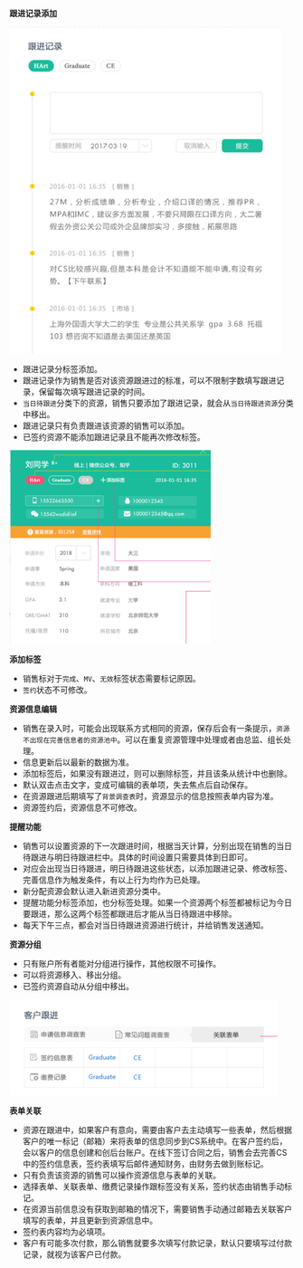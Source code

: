 **跟进记录添加**

![](/assets/跟进.png)

- 跟进记录分标签添加。
- 跟进记录作为销售是否对该资源跟进过的标准，可以不限制字数填写跟进记录，保留每次填写跟进记录的时间。
- `当日待跟进`分类下的资源，销售只要添加了跟进记录，就会从`当日待跟进资源`分类中移出。
- 跟进记录只有负责跟进该资源的销售可以添加。
- 已签约资源不能添加跟进记录且不能再次修改标签。

![](/assets/信息编辑.png)

**添加标签**

- 销售标对于`完成`、`MV`、`无效`标签状态需要标记原因。
- `签约`状态不可修改。

**资源信息编辑**

- 销售在录入时，可能会出现联系方式相同的资源，保存后会有一条提示，`资源不出现在完善信息者的资源池中`。可以在重复资源管理中处理或者由总监、组长处理。
- 信息更新后以最新的数据为准。
- 添加标签后，如果没有跟进过，则可以删除标签，并且该条从统计中也删除。
- 默认双击点击文字，变成可编辑的表单项，失去焦点后自动保存。
- 在资源跟进后期填写了`背景调查表`时，资源显示的信息按照表单内容为准。
- 资源签约后，资源信息不可修改。

**提醒功能**

- 销售可以设置资源的下一次跟进时间，根据当天计算，分别出现在销售的当日待跟进与明日待跟进栏中。具体的时间设置只需要具体到日即可。
- 对应会出现当日待跟进，明日待跟进这些状态，以添加跟进记录、修改标签、完善信息作为触发条件，有以上行为均作为已处理。
- 新分配资源会默认进入新进资源分类中。
- 提醒功能分标签添加，也分标签处理。如果一个资源两个标签都被标记为今日要跟进，那么这两个标签都跟进后才能从当日待跟进中移除。
- 每天下午三点，都会对当日待跟进资源进行统计，并给销售发送通知。

**资源分组**

- 只有账户所有者能对分组进行操作，其他权限不可操作。
- 可以将资源移入、移出分组。
- 已签约资源自动从分组中移出。

![](/assets/跟进表.png)

**表单关联**

- 资源在跟进中，如果客户有意向，需要由客户去主动填写一些表单，然后根据客户的唯一标记（邮箱）来将表单的信息同步到CS系统中。在客户签约后，会以客户的信息创建和创后台账户。在线下签订合同之后，销售会去完善CS中的签约信息表，签约表填写后邮件通知财务，由财务去做到账标记。
- 只有负责该资源的销售可以操作资源信息与表单的关联。
- 选择表单、关联表单、缴费记录操作跟标签没有关系，签约状态由销售手动标记。
- 在资源当前信息没有获取到邮箱的情况下，需要销售手动通过邮箱去关联客户填写的表单，并且更新到资源信息中。
- 签约表内容均为必填项。
- 客户有可能多次付款，那么销售就要多次填写付款记录，默认只要填写过付款记录，就视为该客户已付款。